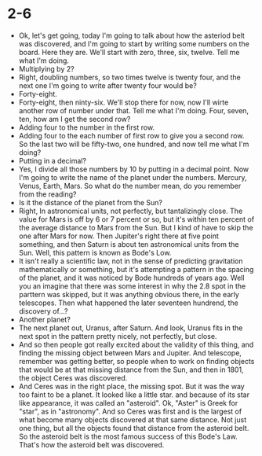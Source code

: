 # 2-6

+ Ok, let's get going, today I'm going to talk about how the asteriod belt was discovered, and I'm going to start by writing some numbers on the board. Here they are. We'll start with zero, three, six, twelve. Tell me what I'm doing.
+ Multiplying by 2?
+ Right, doubling numbers, so two times twelve is twenty four, and the next one I'm going to write after twenty four would be?
+ Forty-eight.
+ Forty-eight, then ninty-six. We'll stop there for now, now I'll wirte another row of number under that. Tell me what I'm doing. Four, seven, ten, how am I get the second row?
+ Adding four to the number in the first row.
+ Adding four to the each number of first row to give you a second row. So the last two will be fifty-two, one hundred, and now tell me what I'm doing?
+ Putting in a decimal?
+ Yes, I divide all those numbers by 10 by putting in a decimal point. Now I'm going to write the name of the planet under the numbers. Mercury, Venus, Earth, Mars. So what do the number mean, do you remember from the reading?
+ Is it the distance of the planet from the Sun?
+ Right, In astronomical units, not perfectly, but tantalizingly close. The value for Mars is off by 6 or 7 percent or so, but it's within ten percent of the average distance to Mars from the Sun. But I kind of have to skip the one after Mars for now. Then Jupiter's right there at five point something, and then Saturn is about ten astronomical units from the Sun. Well, this pattern is known as Bode's Low.
+ It isn't really a scientific law, not in the sense of predicting gravitation mathematically or something, but it's attempting a pattern in the spacing of the planet, and it was noticed by Bode hundreds of years ago. Well you an imagine that there was some interest in why the 2.8 spot in the parttern was skipped, but it was anything obvious there, in the early telescopes. Then what happened the later seventeen hundrend, the discovery of...?
+ Another planet?
+ The next planet out, Uranus, after Saturn. And look, Uranus fits in the next spot in the pattern pretty nicely, not perfectly, but close.
+ And so then people got really excited about the validity of this thing, and finding the missing object between Mars and Jupiter. And telescope, remember was getting better, so people when to work on finding objects that would be at that missing distance from the Sun, and then in 1801, the object Ceres was discovered.
+ And Ceres was in the right place, the missing spot. But it was the way too faint to be a planet. It looked like a little star. and because of its star like appearance, it was called an "asteroid". Ok, "Aster" is Greek for "star", as in "astronomy". And so Ceres was first and is the largest of what become many objects discovered at that same distance. Not just one thing, but all the objects found that distance from the asteroid belt. So the asteroid belt is the most famous success of this Bode's Law. That's how the asteroid belt was discovered.